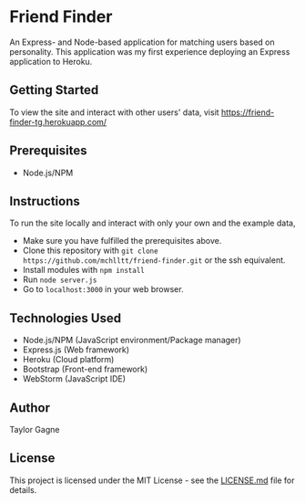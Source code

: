 # Friend Finder
An Express- and Node-based application for matching users based on personality. This application was my first experience deploying an  Express application to Heroku.

## Getting Started
To view the site and interact with other users' data,  visit https://friend-finder-tg.herokuapp.com/

## Prerequisites
- Node.js/NPM

## Instructions
To run the site locally and interact with only your own and the example data,
 - Make sure you have fulfilled the prerequisites above.
 - Clone this repository with `git clone https://github.com/mchlltt/friend-finder.git` or the ssh equivalent.
 - Install modules with `npm install`
 - Run `node server.js`
 - Go to `localhost:3000` in your web browser.

## Technologies Used
- Node.js/NPM (JavaScript environment/Package manager)
- Express.js (Web framework)
- Heroku (Cloud platform)
- Bootstrap (Front-end framework)
- WebStorm (JavaScript IDE)

## Author
Taylor Gagne

## License
This project is licensed under the MIT License - see the [LICENSE.md](LICENSE) file for details.
